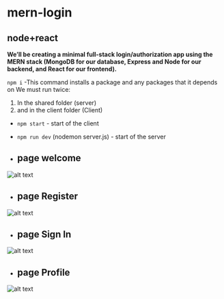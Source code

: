 # mern-login
## node+react


**We’ll be creating a minimal full-stack login/authorization app using the MERN stack (MongoDB for our database, Express and Node for our backend, and React for our frontend).**

`npm i` -This command installs a package and any packages that it depends on
We must run twice:

1. In the shared folder (server) 
2. and in the client folder (Client)

- `npm start` - start of the client
- `npm run dev` (nodemon server.js) - start of the server

- ## page welcome
![alt text](https://github.com/yair-roshal/mern-login/blob/master/0%20img%20readme%20github/2022-01-09_143104.png?raw=true)

- ## page Register
![alt text](https://github.com/yair-roshal/mern-login/blob/master/0%20img%20readme%20github/2022-01-09_143203.png?raw=true)

- ## page Sign In
![alt text](https://github.com/yair-roshal/mern-login/blob/master/0%20img%20readme%20github/2022-01-09_143211.png?raw=true)

- ## page Profile
![alt text](https://github.com/yair-roshal/mern-login/blob/master/0%20img%20readme%20github/2022-01-09_143243.png?raw=true)

 
